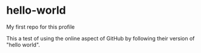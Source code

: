 # hello-world
My first repo for this profile

This a test of using the online aspect of GitHub by following their version of "hello world".
